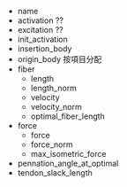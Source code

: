 - name
- activation ??
- excitation ??
- init_activation
- insertion_body
- origin_body
按項目分配
- fiber
	- length
	- length_norm
	- velocity
	- velocity_norm
	- optimal_fiber_length
- force
	- force
	- force_norm
	- max_isometric_force
- pennation_angle_at_optimal
- tendon_slack_length
